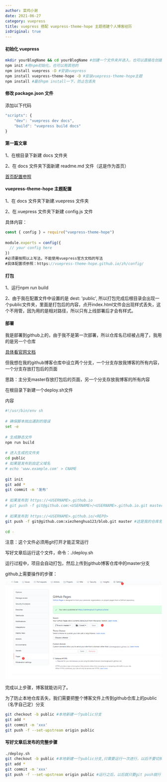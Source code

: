 ```yaml
---
author: 菜鸡小谢
date: 2021-06-27
category: vuepress
title: vuepress 搭配 vuepress-theme-hope 主题搭建个人博客经历
isOriginal: true
---
```

#### 初始化 vuepress

```bash
mkdir yourBlogName && cd yourBlogName #创建一个文件夹并进入，也可以直接在创建用vscode打开该文件夹
npm init #用npm初始化，也可以用其他的
npm install vuepress -D #安装vuepress
npm install vuepress-theme-hope -D #安装vuepress-theme-hope主题
npm install #最好npm install一下，防止包丢失
```

#### 修改 package.json 文件

添加以下代码

```javascript
"scripts": {
    "dev": "vuepress dev docs",
    "build": "vuepress build docs"
}
```

#### 第一篇文章

1、在根目录下新建 docs 文件夹

2、在 docs 文件夹下面新建 readme.md 文件（这是作为首页）

[首页配置参照](https://vuepress-theme-hope.github.io/zh/guide/layout/home/#home)

#### vuepress-theme-hope 主题配置

1、在 docs 文件夹下新建.vuepress 文件夹

2、在.vuepress 文件夹下新建 config.js 文件

具体内容：

```javascript
const { config } = require("vuepress-theme-hope")

module.exports = config({
  // your config here
})
#必须要按照以上写法，不能使用vuepress官方文档的写法
#具体配置项参照：https://vuepress-theme-hope.github.io/zh/config/
```

#### 打包

1、运行npm run build

2、由于我在配置文件中设置的是 dest: 'public', 所以打包完成后根目录会出现一个public文件夹，里面是打包后的内容，点开index.html文件会出现样式丢失，这个不用管，因为用的是相对路径，所以只有上线部署后才会有样式。

#### 部署

我是部署到github上的，由于我不是第一次部署，所以仓库名已经被占用了，我用的是另一个仓库

[具体看官网文档](https://vuepress.vuejs.org/zh/guide/deploy.html#github-pages)

但我想在我的github博客仓库中设立两个分支，一个分支存放我博客的所有内容，一个分支存放打包后的页面

思路：主分支master存放打包后的页面，另一个分支存放我博客的所有内容

在根目录下新建一个deploy.sh文件

内容

```bash
#!/usr/bin/env sh

# 确保脚本抛出遇到的错误
set -e

# 生成静态文件
npm run build

# 进入生成的文件夹
cd public
# 如果是发布到自定义域名
# echo 'www.example.com' > CNAME

git init
git add *
git commit -m '发布'

# 如果发布到 https://<USERNAME>.github.io
# git push -f git@github.com:<USERNAME>/<USERNAME>.github.io.git master

# 如果发布到 https://<USERNAME>.github.io/<REPO>
git push -f git@github.com:xiezhenghua123/blob.git master #这是我的仓库名

cd -
```

注意：这个文件必须用git打开才能正常运行

写好文章后运行这个文件，命令：./deploy.sh

运行过程中，项目会自动打包，然后上传到github博客仓库中的master分支

github上需要操作的步骤：

![1723098617303](image/firstStudy/1723098617303.png)

完成以上步骤，博客就能访问了。

为了防止本地仓库丢失，我们需要把整个博客文件上传到github仓库上的public（名字自己定）分支

```bash
git checkout -b public #本地新建一个public分支
git add *
git commit -m 'xxx'
git push -f --set-upstream origin public
```

#### 写好文章后发布的完整步骤

```bash
./deploy.sh 
git checkout -b public #本地新建一个public分支,只需要运行一次进行，以后不要切换分支
git add *
git commit -m 'xxx'
git push -f --set-upstream origin public #运行之后，以后就只要git push就行
```
